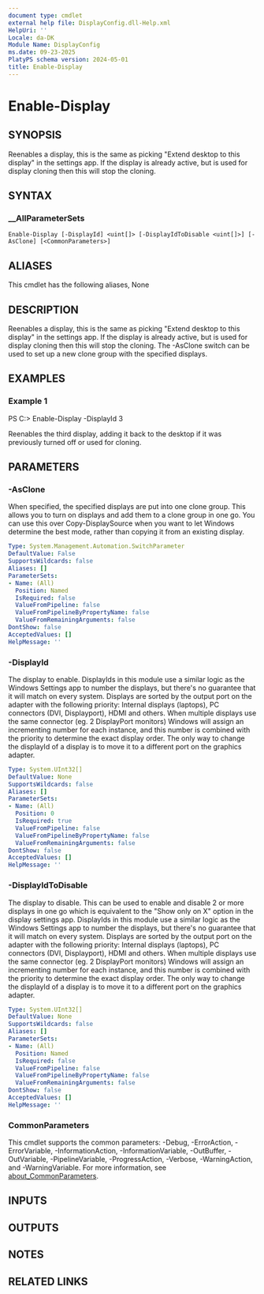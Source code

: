 ```yaml
---
document type: cmdlet
external help file: DisplayConfig.dll-Help.xml
HelpUri: ''
Locale: da-DK
Module Name: DisplayConfig
ms.date: 09-23-2025
PlatyPS schema version: 2024-05-01
title: Enable-Display
---
```


# Enable-Display

## SYNOPSIS

Reenables a display, this is the same as picking "Extend desktop to this display" in the settings app.
If the display is already active, but is used for display cloning then this will stop the cloning.

## SYNTAX

### __AllParameterSets

```
Enable-Display [-DisplayId] <uint[]> [-DisplayIdToDisable <uint[]>] [-AsClone] [<CommonParameters>]
```

## ALIASES

This cmdlet has the following aliases,
  None

## DESCRIPTION

Reenables a display, this is the same as picking "Extend desktop to this display" in the settings app.
If the display is already active, but is used for display cloning then this will stop the cloning.
The -AsClone switch can be used to set up a new clone group with the specified displays.

## EXAMPLES

### Example 1

PS C:\> Enable-Display -DisplayId 3

Reenables the third display, adding it back to the desktop if it was previously turned off or used for cloning.

## PARAMETERS

### -AsClone

When specified, the specified displays are put into one clone group.
This allows you to turn on displays and add them to a clone group in one go.
You can use this over Copy-DisplaySource when you want to let Windows determine the best mode, rather than copying it from an existing display.

```yaml
Type: System.Management.Automation.SwitchParameter
DefaultValue: False
SupportsWildcards: false
Aliases: []
ParameterSets:
- Name: (All)
  Position: Named
  IsRequired: false
  ValueFromPipeline: false
  ValueFromPipelineByPropertyName: false
  ValueFromRemainingArguments: false
DontShow: false
AcceptedValues: []
HelpMessage: ''
```

### -DisplayId

The display to enable.
DisplayIds in this module use a similar logic as the Windows Settings app to number the displays, but there's no guarantee that it will match on every system.
Displays are sorted by the output port on the adapter with the following priority: Internal displays (laptops), PC connectors (DVI, Displayport), HDMI and others.
When multiple displays use the same connector (eg. 2 DisplayPort monitors) Windows will assign an incrementing number for each instance, and this number is combined with the priority to determine the exact display order.
The only way to change the displayId of a display is to move it to a different port on the graphics adapter.

```yaml
Type: System.UInt32[]
DefaultValue: None
SupportsWildcards: false
Aliases: []
ParameterSets:
- Name: (All)
  Position: 0
  IsRequired: true
  ValueFromPipeline: false
  ValueFromPipelineByPropertyName: false
  ValueFromRemainingArguments: false
DontShow: false
AcceptedValues: []
HelpMessage: ''
```

### -DisplayIdToDisable

The display to disable.
This can be used to enable and disable 2 or more displays in one go which is equivalent to the "Show only on X" option in the display settings app.
DisplayIds in this module use a similar logic as the Windows Settings app to number the displays, but there's no guarantee that it will match on every system.
Displays are sorted by the output port on the adapter with the following priority: Internal displays (laptops), PC connectors (DVI, Displayport), HDMI and others.
When multiple displays use the same connector (eg.
2 DisplayPort monitors) Windows will assign an incrementing number for each instance, and this number is combined with the priority to determine the exact display order.
The only way to change the displayId of a display is to move it to a different port on the graphics adapter.

```yaml
Type: System.UInt32[]
DefaultValue: None
SupportsWildcards: false
Aliases: []
ParameterSets:
- Name: (All)
  Position: Named
  IsRequired: false
  ValueFromPipeline: false
  ValueFromPipelineByPropertyName: false
  ValueFromRemainingArguments: false
DontShow: false
AcceptedValues: []
HelpMessage: ''
```

### CommonParameters

This cmdlet supports the common parameters: -Debug, -ErrorAction, -ErrorVariable,
-InformationAction, -InformationVariable, -OutBuffer, -OutVariable, -PipelineVariable,
-ProgressAction, -Verbose, -WarningAction, and -WarningVariable. For more information, see
[about_CommonParameters](https://go.microsoft.com/fwlink/?LinkID=113216).

## INPUTS

## OUTPUTS


## NOTES




## RELATED LINKS


